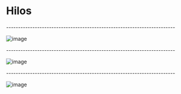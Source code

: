 # Hilos

*-----------------------------------------------------------------------*

![image](https://github.com/user-attachments/assets/6f5586c3-275a-4107-abdd-4bdae14570af)


*-----------------------------------------------------------------------*

![image](https://github.com/user-attachments/assets/203aea79-8669-4ab6-b21d-7cf0306be8b6)

*-----------------------------------------------------------------------*

![image](https://github.com/user-attachments/assets/ce02b676-8c5d-46ef-bb00-ac8abc07933c)

